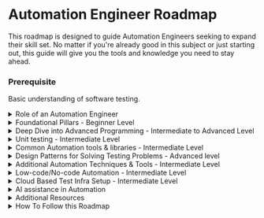 # Automation Engineer Roadmap
This roadmap is designed to guide Automation Engineers seeking to expand their skill set. No matter if you're already good in this subject or just starting out, this guide will give you the tools and knowledge you need to stay ahead.

### Prerequisite
Basic understanding of software testing.

<details>
<summary>Role of an Automation Engineer
</summary>
  
- Define a robust test automation strategy aligned with project goals and technical requirements. Lead the implementation and execution of the strategy, ensuring efficient automation coverage.
- Evaluate and Select Automation Tools and Libraries. Analyze and compare various automation tools and libraries based on project needs and team expertise.Recommend and justify the optimal toolset for successful automation initiatives.
- Prioritize Automation Targets and Scope. Identify and prioritize tasks and processes suitable for automation across different testing layers (e.g., unit, integration, UI).Define the automation scope considering feasibility, ROI, and potential impact on quality.
- Develop and Maintain Automation Framework. Design and build a flexible and scalable automation framework capable of web, API, and mobile test automation.Continuously improve and maintain the framework, ensuring code reusability and ease of integration.
- Manage Automation Infrastructure and Environment. Set up and manage the necessary infrastructure for test automation execution, including tools, servers, and environments.
Monitor and maintain the environment, ensuring smooth execution and timely troubleshooting.
- Deliver Feedback and Optimize Processes. Facilitate rapid feedback loops by efficiently reporting test results and insights to the development team.Analyze automation performance and propose optimizations to improve efficiency and effectiveness.
- Document Automation Approach and Tools. Create comprehensive documentation covering the chosen automation process, framework, tools, and evaluation reports.Maintain clear and detailed documentation for smooth onboarding and knowledge sharing within the team.
- Contribution to improving product quality, reducing manual effort, and increasing development speed.
- Collaboration with developers and testers to ensure effective integration of automation practices.
</details>


<details>
<summary>Foundational Pillars - Beginner Level
</summary>
  
  #### Introduction to Problem Solving
    
  - Understanding Problem Specification.
  - Algorithmic Thinking.
  - Data organization.
  - Writing the first Pseudocode.
    
  #### Programming Basics:
  - Explore IDE features well.
  - Learn fundamental programming constructs like I/O, variables, data types, loops, conditionals and functions.
  - File handling.
  - Practise basic algorithms and data structures. 
  - Understand error handling and debugging techniques.
  - Get familiar with version control system.
    
  #### OOP Concepts:
  - Introduction to Packages, Classes and objects, Constructors and Access Modifiers.
  - Understand the principles of object-oriented programming (OOP) like encapsulation, inheritance, polymorphism, and abstraction.
  - Understand relationships between classes (association, aggregation, composition etc).
  - Apply good class design principles for maintainability.
  - Grasp object relationships and interactions (message passing, method calls).
  
  <details>
  <summary>Projects
  </summary>

   #### 1. Quiz Application:  
   
   #### Features:
   - Create a variety of question types (multiple choice, true/false, short answer).
   - Implement different difficulty levels.
   - Track user scores and progress.
   - Store and retrieve quiz data   
   
   #### Hint
   - Model questions, answers, and user scores using classes.
   - Use inheritance to create different question types.
   - Implement methods for handling user input, checking answers, and calculating scores.

   #### 2. Personal Finance Tracker:  
   #### Features:
   - Track income, expenses, and account balances.
   - Create budgets and categorize transactions.
   - Generate reports on spending habits and financial progress.
   
   #### Hint
   - Model accounts, transactions, and categories as classes.
   - Use methods for calculating balances, generating reports, and visualizing financial data.

   ### 3. Restaurant Menu Management System:  
   #### Features:
   - Add, edit, and delete menu items. 
   - Categorise dishes
   - Calculate bills
   - Print orders.

   #### Hint
   - Create a "MenuItem" class with constructors for different dish types (drinks, appetisers, main courses).
   - Use static methods for common tasks like printing the entire menu or calculating total bill.
   - Implement inner classes for order details and customer information.
   - Apply generics to handle different data types for menu items and order specifics.
   - Develop a console based user interface for managing the menu and handling orders.
   
   #### Aditonal project ideas
   - https://www.geeksforgeeks.org/java-projects/
   - https://www.geeksforgeeks.org/python-projects-beginner-to-advanced/
   - https://www.interviewbit.com/blog/c-sharp-projects/
   - https://www.freecodecamp.org/news/javascript-projects-for-beginners/

  </details>
</details>

<details>
<summary>Deep Dive into Advanced Programming - Intermediate to Advanced Level
</summary>

  #### Advanced Programming Concepts:
  - Explore advanced features of your chosen language (e.g., Java 8 streams, Python decorators etc).
  - Learn functional programming concepts.
  - Gain understanding of concurrency concepts and how to use those effectively.
  - Learn error handling. Example: Utilize custom exceptions for clear and specific error categorization.
  - Leverage exception chaining for propagating context and simplifying debugging.

<details>
<summary>Projects
</summary>
  
#### 1. Data Processing with Streams:
Implement a program that reads a text file, filters out words containing a specific letter, sorts them alphabetically, and counts the occurrences of each word.

Concepts:
- Stream API for functional-style operations on collections
- Lambda expressions and method references
- Intermediate operations (filter, map, sort) and terminal operations (count, collect)

#### 2. Functional Programming with Comparators:
Create a program that compares and sorts a list of Person objects based on different criteria (name, age, height) using custom comparators.

Concepts:
- Functional interfaces and lambda expressions
- Method references to existing methods
- Comparator chaining for combining multiple criteria

#### 3. Concurrent File Processing:
Develop a program that concurrently processes multiple files in a directory, performing tasks like counting lines, words, or characters.

Concepts:
- Use ExecutorService for managing threads
- Use Callable for tasks that return results
- Use Future for handling asynchronous results
- Use Synchronization mechanisms (locks, synchronized blocks) to ensure thread safety

#### 4. Custom Exception Handling:

Create a library management system that throws custom exceptions for invalid book IDs, missing books, or overdue returns.

Concepts:
- Extending Exception class to create custom exceptions
- Throwing and catching custom exceptions
- Exception chaining for preserving context information
    
</details>

#### Clean Code Practices:
- Readability: Write code that's easy to understand.
- Maintainability: Structure code for easy modification and bug fixing.
- Modularity: Break down code into well-defined, reusable components.
- Documentation: Provide clear explanations of code functionality and intent.
- Descriptive Naming: Use meaningful variable, function, and class names.
- Meaningful Comments: Explain complex logic or non-obvious code sections.
- Consistent Formatting: Adhere to a consistent code style guide for indentation, spacing, and newlines.
- Error Handling: Implement robust error checking and handling mechanisms.
- Refactoring: Regularly improve code structure without changing its external behavior.
- Code Reviews: Learn various effective ways for performing code reviews.

<details>
<summary>Project on Clean Code Practices
</summary>
  
  - Start with any open source sample code and try to apply the clean code concepts
  - Improve any of the above project already done using clean code practices now.
    
</details>

</details>

<details>
<summary>Unit testing - Intermediate Level
</summary>

### Unit Testing Concepts:
  - Understand the importance of unit testing and its role in automating test cases.
  - Introduction to Test Automation Pyramid
  - Start with any unit testing framework (Junit/TestNG/Pytest/NUnit etc)
  - Learn about test organization (hooks/fixtures)
  - Learn about test configurations
  - Learn about the  core compomnet of the unit test framework (Annotiations, Parameters, Dependencies, Factories, Listeners, Dependency injection etc as applicable.)
  - Understand about Assertions (AAA Pattern)
  - Creating Layered architecture (clear segrigation between business logic/application logic/data/utils).
  - Handling test data effectively.
  - Creating useful test reports.
  - Creating reusable utlilities.

### Test execution:
  - Run test on local machine
  - Deep dive into environment setup
  - Test Execution patterns (sequencial vs parallel)
  - Run test on docker container in local machine
  - Run test on CI (example: github action)
  - Run test on dedicated setup in cloud (example:EC2)
  - Run test using cloud services (example: browserstack)

<details>
<summary>Project - Test Data Management System
</summary>

  ### Features to be added
  #### Database Interactions:
  - Connect to your chosen database (MySQL, PostgreSQL, etc.).
  - Create classes to represent test data entities and map them to database tables.
  - Implement methods for CRUD (Create, Read, Update, Delete) operations on test data.
  #### Mock Data Generation:
  - Use supported libraries for random data generation.
  - Create custom logic for generating realistic data based on specific data types and formats.
  #### Data Anonymization:
  - Develop algorithms for masking or obfuscating sensitive information (e.g., names, addresses).
  - Consider using libraries like Apache OpenBLAS for more advanced anonymization techniques.
  #### Import/Export:
  - Use file I/O capabilities to read and write test data from/to files (CSV, JSON, XML).
  - Implement parsing and formatting logic for different data formats.
  #### User Interface:
  - Create a menu-driven console application for user input.
  - Display options for managing test data, generating data, searching, importing/exporting, etc.
  #### Test Framework Integration:
  - Write unit tests to ensure the TDMP's functionalities work as expected.
  - Create test cases for database interactions, data generation, anonymization, and other features.
</details>

</details>

<details>
<summary> Common Automation tools & libraries - Intermediate Level
</summary>

  #### Web app Automation
  - Understand common web application architectures (e.g., client-server, single-page applications).
  - Recognize elements of website design and layout (headers, footers, navigations, forms).
  - Practice manipulating DOM elements from browser console (adding/removing nodes, modifying attributes).
  - Understand basic event handling and user interaction patterns on web pages.
  - Explore different web automation frameworks (Example: Selenium, Cypress, Playwright) features
  - Start with any one web automation library and learn it well.
  - Learn common strategies for handling dynamic elements and page transitions.
  - Understand debugging techniques for identifying and resolving web automation issues.

  ### Mobile app Automation
  - Understand how mobile apps interact with the device (operating system, sensors, hardware).
  - Differentiate between native, hybrid, and web mobile app architectures.
  - Grasp the concept of app packages, activities, and intents.
  - Understand the need for emulators, simulators, and real devices for automation testing.
  - Familiarize yourself with mobile device configuration and management tools.
  - Compare and contrast popular mobile automation frameworks (Appium, Espresso etc).
  - Choose a stable tool based on your app type, language preference, and project requirements.
  - Deep dive into concepts like object locators, desired capabilities, driver configurations etc.
  - Start with mobile web browser automation (e.g., Chrome on Android) for fundamental understanding.
  - Progress to native app automation 
  - Finally, explore hybrid app automation, understanding the interplay between native and web components.
    
  ### API Automation
  - Understanding API basics: Grasp the fundamental concepts of APIs, including RESTful architecture, request-response patterns, HTTP methods (GET, POST, PUT, DELETE), status codes, authentication methods (basic, OAuth, tokens).
  - Explore various Backend technologies used for API development, such as Node.js, Flask (Python), Spring Boot (Java)
  - Choose appropriate API testing tools/libraries (Postman, RestAssured, Karate DSL or others based on your language and project needs.
  - Configure necessary environments for testing, including test servers, API endpoints, mocking tools, and data setup.
  - Learn how to construct and execute API requests using the chosen tool, handling different HTTP methods, headers, parameters, and body data.
  - Understand the concept of serialization and deserialization for request body.
  - Validate API responses for expected structure, data, status codes, and error messages.
  - Learn how to use API chains for validating business scenarios using APIs.
  - Manage test data effectively for different test cases, using techniques like parameterization and data-driven testing. 

</details>

<details>
<summary> Design Patterns for Solving Testing Problems - Advanced level
</summary>
  
  - Understand importantance of using design patterns in test code.
  - Design pattern classifications
  - Page Object for managing application side code in a web automation framework
  - Factory method design pattern for enabling flexibility in test setup and teardown.
  - Fluent Interface for enhancing test readability and maintainability by enabling method chaining.
  - Decorator pattern for dynamically adding or modifying behavior of test objects without affecting their core functionality.
  - Singleton pattern for managing shared resources or test configurations.
  - Adapter pattern for facilitate testing with external systems or legacy code by adapting incompatible interfaces.
  - Observer pattern can be used for implementing notification mechanisms or test reporting.
  - Builder patterns for creating pojo classes in api framework.

  <details>
  <summary> Project
  </summary>
  
  #### Web/mobile automation Framework 
  - Create an automation framework using Page object and singleton design patterns supporting desktop and mobile chrome browser.
  - Execute the tests using cloud based service (example: Lambdatest)

  ### Web/API automation framework
  - Combine web UI interaction capabilities with API testing functionalities within a single framework.

  ### Rest API automation framework with complete test pyramid coverage.
  - Start with any existing API backend code from github.
  - Create a API automation framework adding tests in unit/integration/contract and end2end layers.

  </details>

</details>

<details>
<summary>Additional Automation Techniques & Tools - Intermediate Level
</summary>

- Static analysis/Style guides: Enforce code quality and consistency before execution (e.g., SonarQube, ESLint).
- Contract testing: Ensure independent systems communicate as expected (e.g., Pact, Spring Cloud Contract).
- Model Based Testing: Derive test cases from system model behavior (e.g., Conformiq Qtronic, GraphWalker).
- Visual Validation:Verify UI appearance and layouts automatically (e.g., Applitools Eyes, Percy).
- Test containers: Provide lightweight, isolated environments for tests (e.g., Testcontainers, Docker Compose).
- Property based Testing: Generate varied inputs to uncover edge cases (e.g., Hypothesis, QuickCheck).
- Mutation testing: Measure test effectiveness by intentionally introducing errors (e.g., Pitest, Stryker).
- API Mocking: Simulate external services for testing in isolation (e.g., WireMock, MockServer).
- Monitoring tools: Track application performance and health (e.g., Splunk, Datadog).
- Performance testing tools: Measure application performance under load (e.g., JMeter, Gatling, K6, LightHouse).
- Static Application Security Testing (SAST) Tools: Analyse source code for security vulnerabilities without needing to run the application. (e.g., SonarQube, Fortify)
- Dynamic Application Security Testing (DAST) Tools: Scan running applications for vulnerabilities (e.g., Veracode, Qualys)
- Secret scaners : Scan code for leaked secrets (e.g., Talisman,TruffleHog ) 

</details>

<details>
<summary>Low-code/No-code Automation - Intermediate Level
</summary>

- Explore the world of low-code/no-code automation tools. 
- Pick up any one low-code automation tool and understand the key features and limitations

#### Project
Create a keyword-driven automation frameworks similar to the low code tool you had explored.

</details>

<details>
<summary>Cloud Based Test Infra Setup - Intermediate Level
</summary>

- Explore key offerings from various cloud providers like AWS CodeBuild, Google Cloud Build, Azure DevOps Pipelines, etc.
- Setting up and configuring cloud-based automation pipelines for specific testing scenarios (e.g., web UI automation, API testing).
- How to integrate Cloud-based automation environment with CI/CD pipelines for continuous testing and delivery.
- Explore and understand essential security practices for cloud-based automation, like access control, secrets management, and vulnerability scanning.

</details>

<details>
<summary>AI assistance in Automation
</summary>
  
  - Code Generation and Completion 
  - Template generation tools for generate boilerplate code, configuration files, and API client libraries automatically, saving you time and effort.
  - Generate test scripts
  - Generate test data
  - Analyse test results for RCA
    
</details>

<details>
<summary>Additional Resources
</summary>

  ### Youtube Videos:
  - [freeCodeCamp.org](https://www.youtube.com/playlist?list=PLWKjhJtqVAbnRT_hue-3zyiuIYj0OlpyG)
  - [Coding With John](https://www.youtube.com/playlist?list=PLkeaG1zpPTHiMjczpmZ6ALd46VjjiQJ_8)
  - [In28mins](https://www.youtube.com/playlist?list=PL91AF2D4024AA59AF)
  - [Programming with Mosh](https://www.youtube.com/@programmingwithmosh)
  - [Testing Mini Bytes](https://www.youtube.com/channel/UC6PTXUHb6j4Oxf0ccdRI11A)
  - [Java Brains](https://www.youtube.com/@Java.Brains)

  ### Blogs/Links
  - https://jenkov.com/tutorials/java/index.html
  - https://github.com/onlyfullstack/java-8-features
  - https://github.com/PacktPublishing/Java-Coding-Problems
  - https://www.baeldung.com/
  - https://www.javacodegeeks.com/
  - https://www.baeldung.com/java-jqwik-property-based-testing
  - https://graphwalker.github.io/
  - https://www.baeldung.com/java-mutation-testing-with-pitest
  - https://martinfowler.com/articles/practical-test-pyramid.html

</details>

<details>
<summary>How To Follow this Roadmap
</summary>
  
  - Dedicate at least 1 hour daily to practising and learning new skills. Consistency is key to progress.
  - Use a github repostory to push code and share with others.
  - Create a 3-month plan with specific goals and review it monthly to adapt and adjust your roadmap as needed.
  - The field of test automation is constantly evolving. Stay updated with the latest trends and technologies through blogs, conferences, and online communities.
  - Connect with other automation engineers, participate in online forums and discussions, and learn from each other's experiences.
</details>
